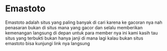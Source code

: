 # Emastoto
Emastoto adalah situs yang paling banyak di cari karena ke gacoran nya nah penasaran bukan di situs mana yang gacor dan selalu memberikan kemenangan langsung di depan untuk para member nya ini kami kasih tau situs yang terbukti bukan hanya janji di mana lagi kalau bukan situs emastoto bisa kunjungi link nya langsung
